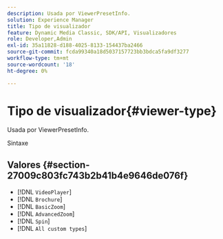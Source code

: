 ```yaml
---
description: Usada por ViewerPresetInfo.
solution: Experience Manager
title: Tipo de visualizador
feature: Dynamic Media Classic, SDK/API, Visualizadores
role: Developer,Admin
exl-id: 35a11828-d188-4025-8133-154437ba2466
source-git-commit: fcda99340a18d5037157723bb3bdca5fa9df3277
workflow-type: tm+mt
source-wordcount: '18'
ht-degree: 0%

---
```


# Tipo de visualizador{#viewer-type}

Usada por ViewerPresetInfo.

Sintaxe

## Valores {#section-27009c803fc743b2b41b4e9646de076f}

* [!DNL `VideoPlayer`]
* [!DNL `Brochure`]
* [!DNL `BasicZoom`]
* [!DNL `AdvancedZoom`]
* [!DNL `Spin`]
* [!DNL `All custom types`]
